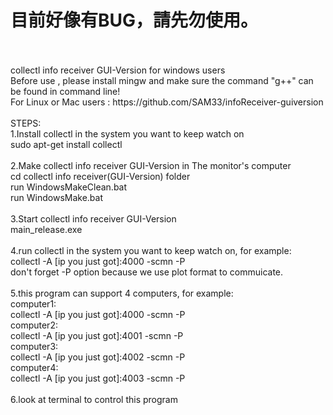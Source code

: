 <h1>
目前好像有BUG，請先勿使用。
</h1>
<br/>
<br/>
collectl info receiver GUI-Version for windows users <br/>
Before use , please install mingw and make sure the command "g++" can be found in command line!<br/>
For Linux or Mac users : https://github.com/SAM33/infoReceiver-guiversion
<br/>
<br/>
STEPS:<br/>
1.Install collectl in the system you want to keep watch on
<br/>
sudo apt-get install collectl
<br/><br/>
2.Make collectl info receiver GUI-Version in The monitor's computer
<br/>
cd collectl info receiver(GUI-Version) folder
<br/>
run WindowsMakeClean.bat
<br/>
run WindowsMake.bat
<br/><br/>
3.Start collectl info receiver GUI-Version
<br/>
main_release.exe
<br/><br/>
4.run collectl in the system you want to keep watch on, for example:
<br/>
collectl -A [ip you just got]:4000 -scmn -P
<br/>
don't forget -P option because we use plot format to commuicate.
<br/><br/>
5.this program can support 4 computers, for example:
<br/>
computer1:
<br/>
collectl -A [ip you just got]:4000 -scmn -P
<br/>
computer2:
<br/>
collectl -A [ip you just got]:4001 -scmn -P
<br/>
computer3:
<br/>
collectl -A [ip you just got]:4002 -scmn -P
<br/>
computer4:
<br/>
collectl -A [ip you just got]:4003 -scmn -P
<br/><br/>
6.look at terminal to control this program
<br/><br/>

